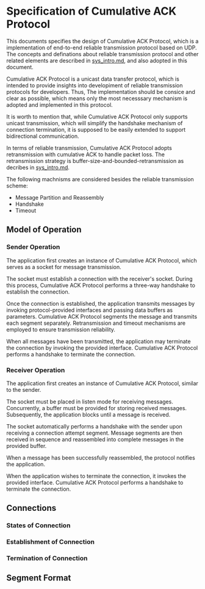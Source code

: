 # Specification of Cumulative ACK Protocol

This documents specifies the design of Cumulative ACK Protocol, which is a implementation of end-to-end reliable transmission protocol based on UDP. The concepts and definations about reliable transmission protocol and other related elements are described in [sys_intro.md](./sys_intro.md), and also adopted in this document.

Cumulative ACK Protocol is a unicast data transfer protocol, which is intended to provide insights into developiment of reliable transmission protocols for developers. Thus, The implementation should be consice and clear as possible, which means only the most necesssary mechanism is adopted and implemented in this protocol.

It is worth to mention that, while Cumulative ACK Protocol only supports unicast transmission, which will simplify the handshake mechanism of connection termination, it is supposed to be easily extended to support bidirectional communication.

In terms of reliable transmission, Cumulative ACK Protocol adopts retransmission with cumulative ACK to handle packet loss. The retransmission strategy is buffer-size-and-bounded-retransmission as decribes in [sys_intro.md](./sys_intro.md).

The following machnisms are considered besides the reliable transmission scheme:

- Message Partition and Reassembly
- Handshake
- Timeout

## Model of Operation

### Sender Operation

The application first creates an instance of Cumulative ACK Protocol, which serves as a socket for message transmission.

The socket must establish a connection with the receiver's socket. During this process, Cumulative ACK Protocol performs a three-way handshake to establish the connection.

Once the connection is established, the application transmits messages by invoking protocol-provided interfaces and passing data buffers as parameters. Cumulative ACK Protocol segments the message and transmits each segment separately. Retransmission and timeout mechanisms are employed to ensure transmission reliability.

When all messages have been transmitted, the application may terminate the connection by invoking the provided interface. Cumulative ACK Protocol performs a handshake to terminate the connection.

### Receiver Operation

The application first creates an instance of Cumulative ACK Protocol, similar to the sender.

The socket must be placed in listen mode for receiving messages. Concurrently, a buffer must be provided for storing received messages. Subsequently, the application blocks until a message is received.

The socket automatically performs a handshake with the sender upon receiving a connection attempt segment. Message segments are then received in sequence and reassembled into complete messages in the provided buffer.

When a message has been successfully reassembled, the protocol notifies the application.

When the application wishes to terminate the connection, it invokes the provided interface. Cumulative ACK Protocol performs a handshake to terminate the connection.

## Connections

### States of Connection

### Establishment of Connection

### Termination of Connection

## Segment Format

